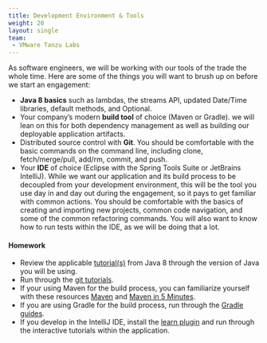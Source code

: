 ```yaml
---
title: Development Environment & Tools
weight: 20
layout: single
team:
 - VMware Tanzu Labs
---
```


As software engineers, we will be working with our tools of the trade the whole time. Here are some of the things you will want to brush up on before we start an engagement:

* **Java 8 basics** such as lambdas, the streams API, updated Date/Time libraries, default methods, and Optional.
* Your company’s modern **build tool** of choice (Maven or Gradle). we will lean on this for both dependency management as well as building our deployable application artifacts.
* Distributed source control with **Git**. You should be comfortable with the basic commands on the command line, including clone, fetch/merge/pull, add/rm, commit, and push.
* Your **IDE** of choice (Eclipse with the Spring Tools Suite or JetBrains IntelliJ). While we want our application and its build process to be decoupled from your development environment, this will be the tool you use day in and day out during the engagement, so it pays to get familiar with common actions. You should be comfortable with the basics of creating and importing new projects, common code navigation, and some of the common refactoring commands. You will also want to know how to run tests within the IDE, as we will be doing that a lot.


#### Homework

- Review the applicable [tutorial(s)](https://howtodoinjava.com/) from Java 8 through the version of Java you will be using.
- Run through the [git tutorials](https://www.atlassian.com/git/tutorials).
- If your using Maven for the build process, you can familiarize yourself with these resources [Maven](https://www.baeldung.com/maven) and [Maven in 5 Minutes](https://maven.apache.org/guides/getting-started/maven-in-five-minutes.html).
- If you are using Gradle for the build process, run through the [Gradle guides](https://gradle.org/guides).
- If you develop in the IntelliJ IDE, install the [learn plugin](https://plugins.jetbrains.com/plugin/8554-ide-features-trainer) and run through the interactive tutorials within the application.

